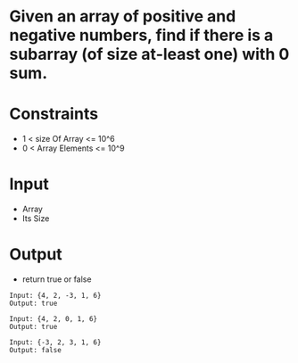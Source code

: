 # Given an array of positive and negative numbers, find if there is a subarray (of size at-least one) with 0 sum.

# Constraints

- 1 < size Of Array <= 10^6
- 0 < Array Elements <= 10^9

# Input

- Array
- Its Size

# Output

- return true or false

```
Input: {4, 2, -3, 1, 6}
Output: true 

Input: {4, 2, 0, 1, 6}
Output: true 

Input: {-3, 2, 3, 1, 6}
Output: false

```
